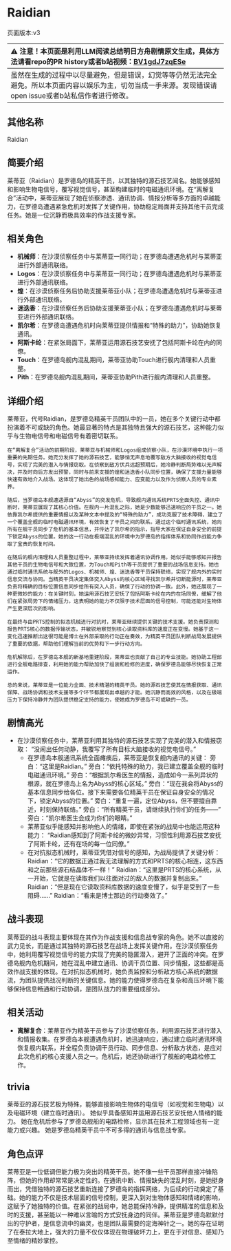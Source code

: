 # Raidian
页面版本:v3
 

| :warning: 注意！本页面是利用LLM阅读总结明日方舟剧情原文生成，具体方法请看repo的PR history或者b站视频：[BV1gdJ7zqESe](https://www.bilibili.com/video/BV1gdJ7zqESe/)         |
|:----------------------------|
| 虽然在生成的过程中以尽量避免，但是错误，幻觉等等仍然无法完全避免。所以本页面内容以娱乐为主，切勿当成一手来源。发现错误请open issue或者b站私信作者进行修改。|



## 其他名称
Raidian
## 简要介绍
莱蒂亚（Raidian）是罗德岛的精英干员，以其独特的源石技艺闻名。她能够感知和影响生物电信号，覆写视觉信号，甚至构建临时的电磁通讯环境。在“离解复合”活动中，莱蒂亚展现了她在侦察渗透、通讯协调、情报分析等多方面的卓越能力，在罗德岛遭遇紧急危机时发挥了关键作用，协助稳定局面并支持其他干员完成任务。她是一位沉静而极具效率的作战支援专家。
## 相关角色
-   **机械师**：在沙漠侦察任务中与莱蒂亚一同行动；在罗德岛遭遇危机时与莱蒂亚进行外部通讯联络。
-   **Logos**：在沙漠侦察任务中与莱蒂亚一同行动；在罗德岛遭遇危机时与莱蒂亚进行外部通讯联络。
-   **煌**：在沙漠侦察任务后协助支援莱蒂亚小队；在罗德岛遭遇危机时与莱蒂亚进行外部通讯联络。
-   **迷迭香**：在沙漠侦察任务后协助支援莱蒂亚小队；在罗德岛遭遇危机时与莱蒂亚进行外部通讯联络。
-   **凯尔希**：在罗德岛遭遇危机时向莱蒂亚提供情报和“特殊的助力”，协助她恢复通讯。
-   **阿斯卡纶**：在紧张局面下，莱蒂亚运用源石技艺安抚了包括阿斯卡纶在内的同僚。
-   **Touch**：在罗德岛舰内混乱期间，莱蒂亚协助Touch进行舰内清理和人员重整。
-   **Pith**：在罗德岛舰内混乱期间，莱蒂亚协助Pith进行舰内清理和人员重整。
## 详细介绍
莱蒂亚，代号Raidian，是罗德岛精英干员团队中的一员，她在多个关键行动中都扮演着不可或缺的角色。她最显著的特点是其独特且强大的源石技艺，这种能力似乎与生物电信号和电磁信号有着密切联系。

    在“离解复合”活动的前期阶段，莱蒂亚与机械师和Logos组成侦察小队，在沙漠环境中执行一项重要的先期任务。她充分发挥了她的源石技艺，能够悄无声息地覆写敌方大脑接收的视觉电信号，实现了完美的潜入与情报窃取。在侦察到敌方伏兵远超预期后，她冷静判断局势难以无声解决，并及时向后方发出预警，同时与前来支援的煌和迷迭香小队同步位置，确保了支援力量能够快速有效地介入战场。这体现了她出色的战场感知能力、应变能力以及作为侦察人员的专业素养。

    随后，当罗德岛本舰遭遇源自“Abyss”的突发危机，导致舰内通讯系统PRTS全面失控、通讯中断时，莱蒂亚展现了其核心价值。在舰内一片混乱之际，她是少数能够迅速响应的干员之一。她依靠凯尔希提供的重要情报以及某种文本中提及的“特殊的助力”，成功克服了技术障碍，建立了一个覆盖全舰的临时电磁通讯环境，有效恢复了干员之间的联系。通过这个临时通讯系统，她向所有在舰干员同步了危机的基本信息，并传达了凯尔希的指示，指导大家在保证自身安全的前提下锁定Abyss的位置。她的这一行动在极端混乱的环境中为罗德岛的指挥体系和协同作战能力争取了宝贵的恢复时间。

    在随后的舰内清理和人员重整过程中，莱蒂亚持续发挥着通讯协调作用。她似乎能够感知并报告其他干员的生物电信号和大致位置，为Touch和Pith等干员提供了重要的战场信息支持。她也通过临时通讯系统与舰外的Logos、机械师、煌、迷迭香等干员保持联络，实现了舰内外的实时信息交流与协同。当精英干员决定集体突入Abyss的核心区域寻找凯尔希并切断能源时，莱蒂亚负责将精确的目标位置信息同步给所有突入人员，确保了行动的协调一致。此外，她还展现了一种更微妙的能力：在关键时刻，她运用源石技艺安抚了包括阿斯卡纶在内的在场同僚，缓解了他们在紧张局势下的情绪压力。这表明她的能力不仅限于技术层面的信号控制，可能还能对生物体产生更深层次的影响。

    在最终与由PRTS控制的拟态机械进行对抗时，莱蒂亚继续提供关键的技术支援。她负责探测和报告PRTS核心的数据传输状态，并敏锐地察觉到核心读取资料库的速度正在变慢。她基于这一变化迅速推断出这很可能是博士在外部采取的行动正在奏效，为精英干员团队判断战局发展提供了重要的依据，帮助他们理解当前的优势和下一步行动方向。

    危机解除后，在罗德岛本舰的新基地重建阶段，莱蒂亚也贡献了自己的专业技能。她协助工程部进行全舰电路排查，利用她的能力帮助加快了组装和检修的进度，确保罗德岛能够尽快恢复正常运作。

    总的来说，莱蒂亚是一位能力全面、技术精湛的精英干员。她的源石技艺使其在情报获取、通讯保障、战场协调和技术支援等多个环节都展现出卓越的才能。她沉静而高效的风格，以及在极端压力下保持冷静并为团队提供稳定支持的能力，使她成为罗德岛不可或缺的一员。
## 剧情高光
*   在沙漠侦察任务中，莱蒂亚利用其独特的源石技艺实现了完美的潜入和情报窃取：
        “没闹出任何动静，我覆写了所有目标大脑接收的视觉电信号。”
    *   在罗德岛本舰通讯系统全面瘫痪后，莱蒂亚是恢复舰内通讯的关键：
        旁白：“这里是Raidian。”
        旁白：“依托特殊的助力，我已建立覆盖全舰的临时电磁通讯环境。”
        旁白：“根据凯尔希医生的情报，造成如今一系列异状的根源，就在罗德岛上名为Abyss的核心区域。”
        旁白：“现在我会将Abyss的基本信息同步给各位。接下来需要各位精英干员在保证自身安全的情况下，锁定Abyss的位置。”
        旁白：“重复一遍，定位Abyss，但不要擅自靠近，时刻保持联络。”
        旁白：“所有精英干员，请继续执行你们的任务——”
        旁白：“凯尔希医生会成为你们的眼睛。”
    *   莱蒂亚似乎能感知并影响他人的情绪，即使在紧张的战局中也能运用这种能力：
        “Raidian感知到了阿斯卡纶的微妙异常，习惯性利用源石技艺安抚了阿斯卡纶，还有在场的每一位同僚。”
    *   在对抗拟态机械时，莱蒂亚凭借对信号的感知，为战局提供了关键分析：
        Raidian：“它的数据正通过我无法理解的方式和PRTS的核心相连，这东西和之前那些源石结晶体不一样！”
        Raidian：“这里是PRTS的核心系统，从一开始，它就是在读取我们以往面对过的敌人的数据并复制出来。”
        Raidian：“但是现在它读取资料库数据的速度变慢了，似乎是受到了一些阻碍......”
        Raidian：“看来是博士那边的行动奏效了。”
## 战斗表现
莱蒂亚的战斗表现主要体现在其作为作战支援和信息战专家的角色。她不以直接的武力见长，而是通过其独特的源石技艺在战场上发挥关键作用。在沙漠侦察任务中，她利用覆写视觉信号的能力实现了完美的隐匿潜入，避开了正面的冲突。在罗德岛舰内危机期间，她在混乱中建立通讯、协调干员位置、同步情报，这些都是高效作战支援的体现。在对抗拟态机械时，她负责监控和分析敌方核心系统的数据流，为团队提供战况判断的关键信息。她的能力使得罗德岛在复杂和高压环境下能够保持信息畅通和行动协调，是团队战力的重要组成部分。
## 相关活动
-   **离解复合**：莱蒂亚作为精英干员参与了沙漠侦察任务，利用源石技艺进行潜入和情报收集。在罗德岛本舰遭遇危机时，她迅速响应，通过建立临时通讯环境恢复舰内联系，并全程负责协调干员行动、同步信息、分析敌方状态，是应对此次危机的核心支援人员之一。危机后，她还协助进行了舰船的电路检修工作。
## trivia
莱蒂亚的源石技艺极为特殊，能够直接影响生物体的电信号（如视觉和生物电）以及电磁环境（建立临时通讯）。
    她似乎具备感知并运用源石技艺安抚他人情绪的能力。
    她在危机后参与了罗德岛舰船的电路检修，显示其在技术工程领域也有一定能力或兴趣。
    她是罗德岛精英干员中不可多得的通讯与信息战专家。
## 角色点评
莱蒂亚是一位低调但能力极为突出的精英干员。她不像一些干员那样直接冲锋陷阵，但她的作用却常常是决定性的。在通讯中断、情报缺失的混乱时刻，是她挺身而出，凭借独特的源石技艺重新连接了罗德岛的指挥网络，为后续的行动奠定了基础。她的能力不仅是技术层面的信号控制，更深入到对生物体感知和情绪的影响，这赋予了她独特的价值。在紧张的战局中，她总能保持冷静，提供精准的信息和及时的支援，甚至能以一种难以言喻的方式安抚身边的同伴。莱蒂亚是罗德岛默默付出的守护者，是信息流中的幽灵，也是团队最需要的定海神针之一。她的存在证明了在泰拉大地上，强大的力量不仅仅体现在物理破坏力上，更在于对信息、感知乃至情绪的精妙掌控。